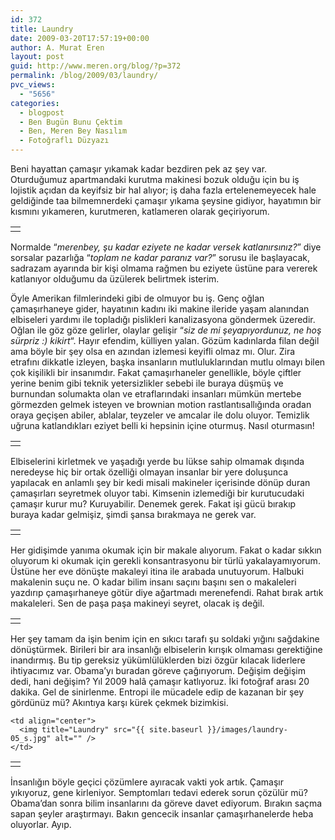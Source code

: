 ```yaml
---
id: 372
title: Laundry
date: 2009-03-20T17:57:19+00:00
author: A. Murat Eren
layout: post
guid: http://www.meren.org/blog/?p=372
permalink: /blog/2009/03/laundry/
pvc_views:
  - "5656"
categories:
  - blogpost
  - Ben Bugün Bunu Çektim
  - Ben, Meren Bey Nasılım
  - Fotoğraflı Düzyazı
---
```

Beni hayattan çamaşır yıkamak kadar bezdiren pek az şey var. Oturduğumuz apartmandaki kurutma makinesi bozuk olduğu için bu iş lojistik açıdan da keyifsiz bir hal alıyor; iş daha fazla ertelenemeyecek hale geldiğinde taa bilmemnerdeki çamaşır yıkama şeysine gidiyor, hayatımın bir kısmını yıkameren, kurutmeren, katlameren olarak geçiriyorum.

<table border="0" width="100%">
  <tr>
    <td align="center">
      <img title="Laundry" src="{{ site.baseurl }}/images/laundry-01_s.jpg" alt="" />
    </td>
  </tr>
</table>

Normalde &#8220;_merenbey, şu kadar eziyete ne kadar versek katlanırsınız?_&#8221; diye sorsalar pazarlığa &#8220;_toplam ne kadar paranız var?_&#8221; sorusu ile başlayacak, sadrazam ayarında bir kişi olmama rağmen bu eziyete üstüne para vererek katlanıyor olduğumu da üzülerek belirtmek isterim.

Öyle Amerikan filmlerindeki gibi de olmuyor bu iş. Genç oğlan çamaşırhaneye gider, hayatının kadını iki makine ileride yaşam alanından elbiseleri yardımı ile topladığı pislikleri kanalizasyona göndermek üzeredir. Oğlan ile göz göze gelirler, olaylar gelişir &#8220;_siz de mi şeyapıyordunuz, ne hoş sürpriz :) kikirt_&#8220;. Hayır efendim, külliyen yalan. Gözüm kadınlarda filan değil ama böyle bir şey olsa en azından izlemesi keyifli olmaz mı. Olur. Zira etrafını dikkatle izleyen, başka insanların mutluluklarından mutlu olmayı bilen çok kişilikli bir insanımdır. Fakat çamaşırhaneler genellikle, böyle çiftler yerine benim gibi teknik yetersizlikler sebebi ile buraya düşmüş ve burnundan solumakta olan ve etraflarındaki insanları mümkün mertebe görmezden gelmek isteyen ve brownian motion rastlantısallığında oradan oraya geçişen abiler, ablalar, teyzeler ve amcalar ile dolu oluyor. Temizlik uğruna katlandıkları eziyet belli ki hepsinin içine oturmuş. Nasıl oturmasın!

<table border="0" width="100%">
  <tr>
    <td align="center">
      <img title="Laundry" src="{{ site.baseurl }}/images/laundry-02_s.jpg" alt="" />
    </td>
  </tr>
</table>

Elbiselerini kirletmek ve yaşadığı yerde bu lükse sahip olmamak dışında neredeyse hiç bir ortak özelliği olmayan insanlar bir yere doluşunca yapılacak en anlamlı şey bir kedi misali makineler içerisinde dönüp duran çamaşırları seyretmek oluyor tabi. Kimsenin izlemediği bir kurutucudaki çamaşır kurur mu? Kuruyabilir. Denemek gerek. Fakat işi gücü bırakıp buraya kadar gelmişiz, şimdi şansa bırakmaya ne gerek var.

<table border="0" width="100%">
  <tr>
    <td align="center">
      <img title="Laundry" src="{{ site.baseurl }}/images/laundry-03_s.jpg" alt="" />
    </td>
  </tr>
</table>

Her gidişimde yanıma okumak için bir makale alıyorum. Fakat o kadar sıkkın oluyorum ki okumak için gerekli konsantrasyonu bir türlü yakalayamıyorum. Üstüne her eve dönüşte makaleyi itina ile arabada unutuyorum. Halbuki makalenin suçu ne. O kadar bilim insanı saçını başını sen o makaleleri yazdırıp çamaşırhaneye götür diye ağartmadı merenefendi. Rahat bırak artık makaleleri. Sen de paşa paşa makineyi seyret, olacak iş değil.

<table border="0" width="100%">
  <tr>
    <td align="center">
      <img title="Laundry" src="{{ site.baseurl }}/images/laundry-06_s.jpg" alt="" />
    </td>
  </tr>
</table>

Her şey tamam da işin benim için en sıkıcı tarafı şu soldaki yığını sağdakine dönüştürmek. Birileri bir ara insanlığı elbiselerin kırışık olmaması gerektiğine inandırmış. Bu tip gereksiz yükümlülüklerden bizi özgür kılacak liderlere ihtiyacımız var. Obama&#8217;yı buradan göreve çağırıyorum. Değişim değişim dedi, hani değişim? Yıl 2009 halâ çamaşır katlıyoruz. İki fotoğraf arası 20 dakika. Gel de sinirlenme. Entropi ile mücadele edip de kazanan bir şey gördünüz mü? Akıntıya karşı kürek çekmek bizimkisi.

<table border="0" width="100%">
  <tr>
    <td align="center">
      <img title="Laundry" src="{{ site.baseurl }}/images/laundry-04_s.jpg" alt="" />
    </td>
    
    <td align="center">
      <img title="Laundry" src="{{ site.baseurl }}/images/laundry-05_s.jpg" alt="" />
    </td>
  </tr>
</table>

İnsanlığın böyle geçici çözümlere ayıracak vakti yok artık. Çamaşır yıkıyoruz, gene kirleniyor. Semptomları tedavi ederek sorun çözülür mü? Obama&#8217;dan sonra bilim insanlarını da göreve davet ediyorum. Bırakın saçma sapan şeyler araştırmayı. Bakın gencecik insanlar çamaşırhanelerde heba oluyorlar. Ayıp.
